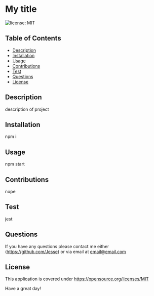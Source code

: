 # My title

![license: MIT](https://img.shields.io/badge/license-MIT-blue)

## Table of Contents 
- [Description](#Description)
- [Installation](#Installation)
- [Usage](#Usage)
- [Contributions](#Contributions)
- [Test](#Test)
- [Questions](#Questions)
- [License](#License)

## Description
description of project

## Installation
npm i

## Usage 
npm start
    
## Contributions
nope

## Test 
jest

## Questions 
If you have any questions please contact me either (https://github.com/Jesse) or via email at email@email.com 

## License 
This application is covered under https://opensource.org/licenses/MIT 

Have a great day!
